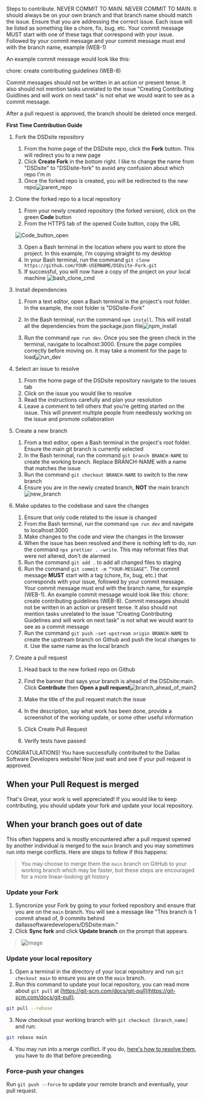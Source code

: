 Steps to contribute.
NEVER COMMIT TO MAIN. NEVER COMMIT TO MAIN. It should always be on your own branch and that branch name should match the issue.
Ensure that you are addressing the correct issue. Each issue will be listed as something like a chore, fix, bug, etc. Your commit message MUST start with one of these tags that correspond with your issue.
Followed by your commit message and your commit message must end with the branch name, example (WEB-1)

An example commit message would look like this:

chore: create contributing guidelines (WEB-8)

Commit messages should not be written in an action or present tense. It also should not mention tasks unrelated to the issue "Creating Contributing Guidlines and will work on next task" is not what we would want to see as a commit message.

After a pull request is approved, the branch should be deleted once merged.

**First Time Contribution Guide**

1. Fork the DSDsite repository

   1. From the home page of the DSDsite repo, click the **Fork** button. This will redirect you to a new page
   2. Click **Create Fork** in the bottom right. I like to change the name from "DSDsite" to "DSDsite-fork" to avoid any confusion about which repo I'm in
   3. Once the forked repo is created, you will be redirected to the new repo![parent_repo](https://github.com/David-Ogden-III/DSDsite-Fork/assets/71677972/98725291-a209-4c52-a077-e220d192849a)

2. Clone the forked repo to a local repository

   1. From your newly created repository (the forked version), click on the green **Code** button
   2. From the HTTPS tab of the opened Code button, copy the URL

   ![Code_button_open](https://github.com/David-Ogden-III/DSDsite-Fork/assets/71677972/46c03816-b793-4574-9706-c80656e195f7)

   3. Open a Bash terminal in the location where you want to store the project. In this example, I’m copying straight to my desktop
   4. In your Bash terminal, run the command `git clone https://github.com/YOUR-USERNAME/DSDsite-Fork.git`
   5. If successful, you will now have a copy of the project on your local machine
      ![bash_clone_cmd](https://github.com/David-Ogden-III/DSDsite-Fork/assets/71677972/551d3ea0-5448-45c7-ab33-2dddbc0247e3)

3. Install dependencies

   1. From a text editor, open a Bash terminal in the project's root folder. In the example, the root folder is "DSDsite-Fork"
   2. In the Bash terminal, run the command `npm install`. This will install all the dependencies from the package.json file![npm_install](https://github.com/David-Ogden-III/DSDsite-Fork/assets/71677972/cdad748f-4569-4a04-8dc6-e40c8fae5cac)

   3. Run the command `npm run dev`. Once you see the green check in the terminal, navigate to localhost:3000. Ensure the page compiles correctly before moving on. It may take a moment for the page to load![run_dev](https://github.com/David-Ogden-III/DSDsite-Fork/assets/71677972/a2421871-1a3f-41d1-b056-dc2736baa994)

4. Select an issue to resolve

   1. From the home page of the DSDsite repository navigate to the issues tab
   2. Click on the issue you would like to resolve
   3. Read the instructions carefully and plan your resolution
   4. Leave a comment to tell others that you’re getting started on the issue. This will prevent multiple people from needlessly working on the issue and promote collaboration

5. Create a new branch

   1. From a text editor, open a Bash terminal in the project's root folder. Ensure the main git branch is currently selected
   2. In the Bash terminal, run the command `git branch BRANCH-NAME` to create the working branch. Replace BRANCH-NAME with a name that matches the issue
   3. Run the command `git checkout BRANCH-NAME` to switch to the new branch
   4. Ensure you are in the newly created branch, **NOT** the main branch![new_branch](https://github.com/David-Ogden-III/DSDsite-Fork/assets/71677972/fbe4c6bd-fd66-4c74-915a-26452aa98041)

6. Make updates to the codebase and save the changes

   1. Ensure that only code related to the issue is changed
   2. From the Bash terminal, run the command `npm run dev` and navigate to localhost:3000
   3. Make changes to the code and view the changes in the browser
   4. When the issue has been resolved and there is nothing left to do, run the command `npx prettier . –write`. This may reformat files that were not altered, don’t de alarmed
   5. Run the command `git add .` to add all changed files to staging
   6. Run the command `git commit -m “YOUR-MESSAGE”`. The commit message **MUST** start with a tag (chore, fix, bug, etc.) that corresponds with your issue, followed by your commit message. Your commit message must end with the branch name, for example (WEB-1). An example commit message would look like this: chore: create contributing guidelines (WEB-8). Commit messages should not be written in an action or present tense. It also should not mention tasks unrelated to the issue "Creating Contributing Guidelines and will work on next task" is not what we would want to see as a commit message
   7. Run the command `git push –set-upstream origin BRANCH-NAME` to create the upstream branch on Github and push the local changes to it. Use the same name as the local branch

7. Create a pull request

   1. Head back to the new forked repo on Github
   2. Find the banner that says your branch is ahead of the DSDsite:main. Click **Contribute** then **Open a pull request**![branch_ahead_of_main2](https://github.com/David-Ogden-III/DSDsite-Fork/assets/71677972/4cb45655-b501-4e2c-8c1b-9ff44560705b)

   3. Make the title of the pull request match the issue
   4. In the description, say what work has been done, provide a screenshot of the working update, or some other useful information
   5. Click Create Pull Request
   6. Verify tests have passed

CONGRATULATIONS! You have successfully contributed to the Dallas Software Developers website! Now just wait and see if your pull request is approved.

## When your Pull Request is merged

That's Great, your work is well appreciated! If you would like to keep contributing, you should update your fork and update your local repository.

## When your branch goes out of date

This often happens and is mostly encountered after a pull request opened by another individual is merged to the `main` branch and you may sometimes run into merge conflicts. Here are steps to follow if this happens:

> You may choose to merge them the `main` branch on GitHub to your working branch which may be faster, but these steps are encouraged for a more linear-looking git history

### Update your Fork

1. Syncronize your Fork by going to your forked repository and ensure that you are on the `main` branch. You will see a message like "This branch is 1 commit ahead of, 9 commits behind dallassoftwaredevelopers/DSDsite:main."
2. Click **Sync fork** and click **Update branch** on the prompt that appears.
> ![image](https://github.com/climaxmba/DSDsite/assets/106796090/d72ef411-c707-4d70-8c45-48e607450c04)

### Update your local repository

1. Open a terminal in the directory of your local repository and run `git checkout main` to ensure you are on the `main` branch.
2. Run this command to update your local repository, you can read more about `git pull` at [https://git-scm.com/docs/git-pull](https://git-scm.com/docs/git-pull).

```bash
git pull --rebase
```

3. Now checkout your working branch with `git checkout [branch_name]` and run:

```bash
git rebase main
```

4. You may run into a merge conflict. If you do, [here's how to resolve them](https://www.freecodecamp.org/news/resolve-merge-conflicts-in-git-a-practical-guide/), you have to do that before preceeding.

### Force-push your changes

Run `git push --force` to update your remote branch and eventually, your pull request.
